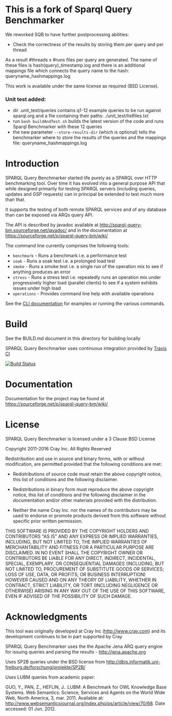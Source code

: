 
# This is a fork of Sparql Query Benchmarker

We reworked SQB to have further postprocessing abilities:

- Check the correctness of the results by storing them per query and per thread

As a result #threads x #runs files per query are generated. The name of these files is hash(query)_timestamp.log and there is an additional mappings file which connects
the query name to the hash: queryname_hashmappings.log

This work is available under the same license as required (BSD License).

### Unit test added:

- dir .unit_test/queries contains q1-12 example queries to be run against sparql.org and a file containing their paths: ./unit_test/listfiles.txt
- run `bash buildAndTest.sh` builds the latest version of the code and runs Sparql Benchmarker with these 12 queries
- the new parameter `--store-results-dir` (which is optional) tells the benchmarker where to store the results of the queries and the mappings file: queryname_hashmappings.log 


# Introduction

SPARQL Query Benchmarker started life purely as a SPARQL over HTTP benchmarking tool.
Over time it has evolved into a general purpose API that while designed primarily for
testing SPARQL servers (including queries, updates and GSP requests) can in principal
be extended to test much more than that.

It supports the testing of both remote SPARQL services and of any database than can be exposed via ARQs query API.

The API is described by javadoc available at http://sparql-query-bm.sourceforge.net/javadoc/
and in the documentation at https://sourceforge.net/p/sparql-query-bm/wiki/

The command line currently comprises the following tools:

- `benchmark` - Runs a benchmark i.e. a performance test
- `soak` - Runs a soak test i.e. a prolonged load test
- `smoke` - Runs a smoke test i.e. a single run of the operation mix to see if anything produces an error
- `stress` - Runs a stress test i.e. repeatedly runs an operation mix under progressively higher load (parallel clients) to see if a system exhibits issues under high load
- `operations` - Provides command line help with available operations

See the [CLI documentation](https://sourceforge.net/p/sparql-query-bm/wiki/CLI) for examples
or running the various commands.

# Build

See the BUILD.md document in this directory for building locally

SPARQL Query Benchmarker uses continuous integration provided by [Travis CI](http://travis-ci.org)

[![Build Status](https://travis-ci.org/rvesse/sparql-query-bm.png?branch=master)](https://travis-ci.org/rvesse/sparql-query-bm)

# Documentation

Documentation for the project may be found at https://sourceforge.net/p/sparql-query-bm/wiki/

# License

SPARQL Query Benchmarker is licensed under a 3 Clause BSD License

Copyright 2011-2016 Cray Inc. All Rights Reserved

Redistribution and use in source and binary forms, with or without
modification, are permitted provided that the following conditions are
met:

* Redistributions of source code must retain the above copyright
  notice, this list of conditions and the following disclaimer.

* Redistributions in binary form must reproduce the above copyright
  notice, this list of conditions and the following disclaimer in the
  documentation and/or other materials provided with the distribution.

* Neither the name Cray Inc. nor the names of its contributors may be
  used to endorse or promote products derived from this software
  without specific prior written permission.

THIS SOFTWARE IS PROVIDED BY THE COPYRIGHT HOLDERS AND CONTRIBUTORS
"AS IS" AND ANY EXPRESS OR IMPLIED WARRANTIES, INCLUDING, BUT NOT
LIMITED TO, THE IMPLIED WARRANTIES OF MERCHANTABILITY AND FITNESS FOR
A PARTICULAR PURPOSE ARE DISCLAIMED. IN NO EVENT SHALL THE COPYRIGHT
OWNER OR CONTRIBUTORS BE LIABLE FOR ANY DIRECT, INDIRECT, INCIDENTAL,
SPECIAL, EXEMPLARY, OR CONSEQUENTIAL DAMAGES (INCLUDING, BUT NOT
LIMITED TO, PROCUREMENT OF SUBSTITUTE GOODS OR SERVICES; LOSS OF USE,
DATA, OR PROFITS; OR BUSINESS INTERRUPTION) HOWEVER CAUSED AND ON ANY
THEORY OF LIABILITY, WHETHER IN CONTRACT, STRICT LIABILITY, OR TORT
(INCLUDING NEGLIGENCE OR OTHERWISE) ARISING IN ANY WAY OUT OF THE USE
OF THIS SOFTWARE, EVEN IF ADVISED OF THE POSSIBILITY OF SUCH DAMAGE.
 
# Acknowledgments

This tool was originally developed at Cray Inc (http://www.cray.com) and its development
continues to be in part supported by Cray

SPARQL Query Benchmarker uses the the Apache Jena ARQ query engine for issuing queries 
and parsing the results - http://jena.apache.org

Uses SP2B queries under the BSD license from http://dbis.informatik.uni-freiburg.de/forschung/projekte/SP2B/

Uses LUBM queries from academic paper:

GUO, Y., PAN, Z., HEFLIN, J.. LUBM: A Benchmark for OWL Knowledge Base Systems. Web Semantics: Science, Services
and Agents on the World Wide Web, North America, 3, mar. 2011. 
Available at: <http://www.websemanticsjournal.org/index.php/ps/article/view/70/68>. Date accessed: 01 Jun. 2012.
